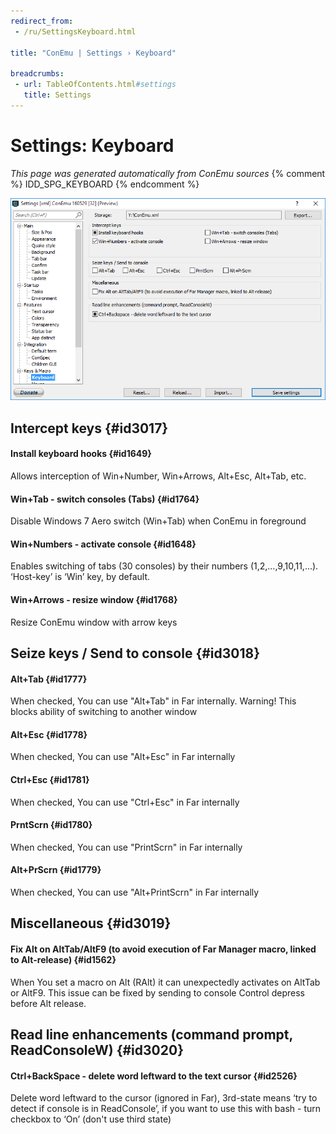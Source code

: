 ```yaml
---
redirect_from:
 - /ru/SettingsKeyboard.html

title: "ConEmu | Settings › Keyboard"

breadcrumbs:
 - url: TableOfContents.html#settings
   title: Settings
---
```


# Settings: Keyboard

*This page was generated automatically from ConEmu sources*
{% comment %} IDD_SPG_KEYBOARD {% endcomment %}

![ConEmu Settings: Keyboard](/img/Settings-Keyboard.png)



## Intercept keys  {#id3017}

#### Install keyboard hooks  {#id1649}
Allows interception of Win+Number, Win+Arrows, Alt+Esc, Alt+Tab, etc.

#### Win+Tab - switch consoles (Tabs)  {#id1764}
Disable Windows 7 Aero switch (Win+Tab) when ConEmu in foreground

#### Win+Numbers - activate console  {#id1648}
Enables switching of tabs (30 consoles) by their numbers (1,2,...,9,10,11,...). ‘Host-key’ is ‘Win’ key, by default.

#### Win+Arrows - resize window  {#id1768}
Resize ConEmu window with arrow keys



## Seize keys / Send to console  {#id3018}

#### Alt+Tab  {#id1777}
When checked, You can use "Alt+Tab" in Far internally. Warning! This blocks ability of switching to another window

#### Alt+Esc  {#id1778}
When checked, You can use "Alt+Esc" in Far internally

#### Ctrl+Esc  {#id1781}
When checked, You can use "Ctrl+Esc" in Far internally

#### PrntScrn  {#id1780}
When checked, You can use "PrintScrn" in Far internally

#### Alt+PrScrn  {#id1779}
When checked, You can use "Alt+PrintScrn" in Far internally



## Miscellaneous  {#id3019}

#### Fix Alt on AltTab/AltF9 (to avoid execution of Far Manager macro, linked to Alt-release)  {#id1562}
When You set a macro on Alt (RAlt) it can unexpectedly activates on AltTab or AltF9. This issue can be fixed by sending to console Control depress before Alt release.



## Read line enhancements (command prompt, ReadConsoleW)  {#id3020}

#### Ctrl+BackSpace - delete word leftward to the text cursor  {#id2526}
Delete word leftward to the cursor (ignored in Far), 3rd-state means ‘try to detect if console is in ReadConsole’, if you want to use this with bash - turn checkbox to ‘On’ (don't use third state)



